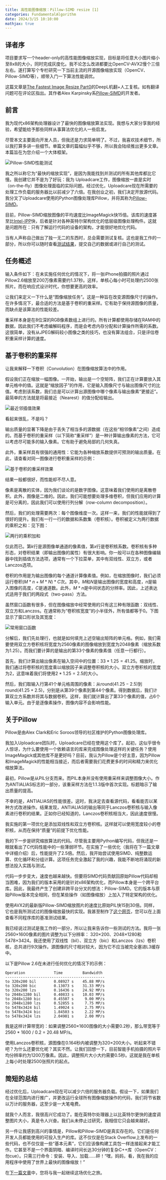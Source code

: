 ```yaml
---
title: 高性能图像缩放：Pillow-SIMD resize [1]
categories: FundamentalAlgorithm
date: 2024/3/15 10:10:00
mathjax: true
---
```


## 译者序

项目要求写一个header-only的高性能图像缩放实现，目标是将任意大小图片缩小至8x8的大小，同时完成灰度化。我不论怎么改进都要比OpenCV-AVX2慢个三倍左右。遂打算写个专栏研究一下当前主流的开源图像缩放实现（OpenCV、Pillow-SIMD等），顺带入门一下算法性能调优。

这篇文章是[The Fastest Image Resize Part0](https://uploadcare.com/blog/the-fastest-image-resize)的DeepL机翻+人工复核。如有翻译问题可在评论区指出。其作者Alex Karpinsky系[Pillow-SIMD](https://github.com/uploadcare/pillow-simd)的开发者。

## 前言

我为现代x86架构处理器设计了最快的图像缩放算法实现。我想与大家分享我的经验，希望能给予那些同样从事算法优化的人一些启发。

尽管本文主要面向开发人员，但我还是力求简单明了。不过，我喜欢技术细节，所以我打算多讲一些细节。单篇文章的篇幅似乎不够，所以我会陆续推出更多文章。本篇旨在为您介绍一个大体框架。

<img src="https://ucarecdn.com/41bbcc44-67ce-4d4a-a58d-7ebf2989fe32/-/quality/smart/-/format/auto/-/resize/1306x/pillow-simd-benchmark-snapshot.png" alt="Pillow-SIMD性能测试">

我之所以称它为“最快的缩放实现”，是因为我能找到并测试的所有其他库都比它慢。我创建它并不是为了好玩：我为 Uploadcare工作，图像缩放一直是实时（on-the-fly）图像处理面临的实际问题。经过优化，Uploadcare现在所需要的处理工作负载的服务器比以前减少了六倍。在我创业之初，我们决定开放源代码。我分叉了Uploadcare使用的Python图像处理库Pillow，并将其称为[Pillow-SIMD](https://github.com/uploadcare/pillow-simd)。

目前，Pillow-SIMD缩放图像的平均速度比ImageMagick快15倍。该库的速度甚至比[Intel-IPP](https://www.intel.com/content/www/us/en/developer/tools/oneapi/ipp.html)快，后者是针对各种英特尔架构优化的低层级图像处理构件。这就是问题所在：只有了解运行代码的设备的架构，才能很好地优化代码。

当有人声称自己做出了独一无二的东西时，总会需要测试复核。这也是我工作的一部分，所以你可以随时查看[测试结果](https://python-pillow.org/pillow-perf/)，提交自己的数据或进行自己的测试。

## 任务概述

输入条件如下：在未实施任何优化的情况下，将一张iPhone拍摄的照片通过Pillow2.6缩放至200万像素需要约1.37秒。这样，单核心每小时可处理约2500张照片。而在响应式设计时代，你想要更高的效率。

让我们来定义一下什么是“图像缩放任务”。这是一种旨在改变源图像尺寸的操作。在许多情况下，最合适的方法是基于卷积的重采样。它有助于保持源图像的质量，而缺点是该算法的性能较差。

重采样本身是在8位深的RGB像素数组上进行的。所有计算都使用存储在RAM中的数据，因此我们不考虑编解码程序，而是会考虑内存分配和计算操作所需的系数。这很简单，没有从JPEG解码较小图像之类的技巧，也没有算法组合，只是评估卷积重采样计算的速度。

## 基于卷积的重采样

让我来解释一下卷积（Convolution）在图像缩放算法中的作用。

假设我们正在缩放一幅图像。一开始，输出是一个空矩阵，我们正在计算要放入其单元格中的值。这就是“缩放因子”的作用，它是输入图像尺寸与输出图像尺寸的比值。考虑到该系数，我们总是可以计算出源图像中哪个像素与输出像素“更接近”。最简单的方法就是将最接近（Nearest）的值分配给输出。

<img src="https://ucarecdn.com/9cf8d6d5-7085-4f4c-b383-2334fe88c68e/-/quality/smart/-/format/auto/-/resize/500x/1*u2gOWomYf1GQ-B1xwcA-9A.png" alt="最近邻插值效果">

看起来很乱，不是吗？

输出质量的显著下降是由于丢失了相当多的源数据（在这些“相邻像素”之间）造成的。而基于卷积的重采样（以下简称“重采样”）是一种计算输出像素的方法，它可以考虑尽可能多的输入像素。它有助于避免局部的几何失真。

此外，重采样具有很强的通用性：它能为各种缩放系数提供可预测的输出质量。在此，请查看对同一图像进行卷积重采样的示例：

<img src="https://ucarecdn.com/9ca21b5d-cc0e-4e81-af86-821fd149ae5d/-/quality/smart/-/format/auto/-/resize/500x/1*94FIj3adFg1S1xsz-g4uOg.png" alt="基于卷积的重采样效果">

结果一般都很好，而性能却不尽人意。

像素是离散的实体，因为我们谈论的是数字图像。这意味着我们使用的是离散卷积。此外，图像是二维的。因此，我们可能想要处理多维卷积，但我们应用的计算是可分离的，因此我们可以使用行列分解（row-column decomposition）。

然后，我们的处理需要两次：每个图像维度一次。这样一来，我们的性能就得到了很好的提升。我们有一行一行的数据和系数集（卷积核）。卷积被定义为两行数据的乘积之和：见下图：

<img src="https://ucarecdn.com/62d27fef-684c-4376-ab38-30b303b602c5/-/quality/smart/-/format/auto/-/resize/600x/1*xyMtArgp_k-DTVMiku-rwQ.png" alt="两行的乘积加和">

仅此而已。第$k$行是源图像单通道的像素值，第$x$行是卷积核系数。卷积核有多种形态，对卷积结果（即输出图像的属性）有很大影响。你一般可以在各种图像编辑器中找到插值方法选项，通常有一个下拉菜单，其中有双线性、双立方，或者Lanczos选项。

卷积的作用是为输出图像的每个通道计算像素值。例如，在缩放图像时，我们必须运行卷积$(M * n + M * N) * C$次。其中，$M$和$N$是输出图像的宽度和高度，$n$是输入图像的高度，$C$是通道数。此外，$M * n$是中间状态的分辨率。因此，上述表达式适用于我们的两段式（two-pass）方法。

虽然窗口函数有很多，但在图像缩放中经常使用的只有这三种有限函数：双线性、双立方和Lanczos。在通常称为“卷积核宽度”的小半径外，所有值都等于0。下图显示了窗口形状及其宽度：

<img src="https://ucarecdn.com/a61f05d3-e8c8-45ed-b076-60738b1caf4a/-/quality/smart/-/format/auto/-/resize/595x/1*enKzTssde2NA75lDXU5Gjg.png" alt="常用窗口函数">

分解后，我们先处理行，也就是如何填充上述空输出矩阵的单元格。例如，我们需要使用双立方卷积核将宽度为2560像素的图像缩放到宽度为2048像素（缩放系数为1.25）。而我们要计算的是输出的第33个像素的像素值（任意一行都行）。

首先，我们计算出输出像素在输入空间中的位置：$33 * 1.25 = 41.25$。缩放时，我们通过将卷积核的宽度乘以缩放因子来调整卷积核的大小。双立方卷积核的宽度为$2$，这意味着我们将使用$2 * 1.25 = 2.5$的大小。

然后，我们取输入行第41个单元格周围的像素：从$\mathrm{round}(41.25 - 2.5)$到$\mathrm{round}(41.25+2.5)$，分别是从第39个像素到第44个像素。得到数据后，我们计算双立方系数并将其与数据卷积。这样，我们就计算出了第33个像素的值，占6个输入单元。由于是逐像素操作，图像内容不会影响性能。

## 关于Pillow

Pillow是由Alex Clark和Eric Soroos领导的社区维护的Python图像处理库。

我加入Uploadcare团队时，Uploadcare已经在使用这个库了。起初，这似乎很令人惊讶，为什么要使用一个依赖语言的库来完成图像处理这样的关键任务？使用ImageMagick或其他库不是更好吗？目前，我认为Pillow是个好主意，因为Pillow和ImageMagick的性能相当接近，而后者需要我们花费更多的时间和精力来优化缩放算法。

最初，Pillow是从PIL分支而来。而PIL本身并没有使用重采样来调整图像大小。作为ANTIALIAS标志的一部分，该重采样方法在1.1.3版中首次实现。标题暗示了输出质量的提高。

不幸的是，ANTIALIAS的性能很差。这时，我决定去查看源代码，看看能否以某种方式改进操作。结果发现，ANTIALIAS的输出等同于Lanczos卷积核与输入像素进行卷积的结果。正如你已经知道的，Lanczos卷积核相当大，因此速度很慢。

我实施的第一项优化是添加双线性和双立方卷积核。这样就可以使用宽度较小的卷积核，从而在保持“质量”的前提下优化性能。

我的下一步是研究缩放算法的代码。尽管我主要用Python编写代码，但我还是一眼就看出了C代码性能中的一些薄弱环节。在实施了一些优化（我将在下一篇文章中详细介绍）后，性能提升了2.5倍。然后，我开始尝试使用SIMD、纯整数运算、优化循环和分组计算。这项任务完全激起了我的兴趣，我能不断地将涌现的新想法投入实践与测试。

代码一步步变大，速度也越来越快。但要将SIMD代码贡献回原始Pillow代码却相当困难，因为我们的版本采用的是针对x86架构优化，而Pillow本身是一个跨平台库。因此，我最终产生了创建非跨平台分叉的想法：Pillow-SIMD。它的版本与原始Pillow版本完全相同，但在某些操作（如图像缩放）上加入了特定架构的优化。

使用AVX2的最新版Pillow-SIMD缩放图片的速度比原始PIL快15到30倍。同样，它也是我所测试过的图像缩放最快的实现。我甚至制作了[这个网页](https://python-pillow.org/pillow-perf/)，您可以在上面查看不同程序库的基准测试结果。

我已经说过测试是我工作的一部分，所以让我来告诉你一些测试的方法。我将一张2560×1600像素的图片调整为以下分辨率： 320×200、2048×1280和5478×3424。我还使用了双线性（bil）、双立方（bic）和Lanczos（lzs）卷积核，总共进行9次操作。源图像的尺寸相对较大，因为它不应当被完全塞进L3缓存中。

以下是Pillow 2.6在未进行任何优化的情况下的示例：

```
Operation             Time         Bandwidth
---------------------------------------------
to 320x200 bil        0.08927 s    45.88 MP/s
to 320x200 bic        0.13073 s    31.33 MP/s
to 320x200 lzs        0.16436 s    24.92 MP/s
to 2048x1280 bil      0.40833 s    10.03 MP/s
to 2048x1280 bic      0.45507 s     9.00 MP/s
to 2048x1280 lzs      0.52855 s     7.75 MP/s
to 5478x3424 bil      1.49024 s     2.75 MP/s
to 5478x3424 bic      1.84503 s     2.22 MP/s
to 5478x3424 lzs      2.04901 s     2.00 MP/s
```

我是这样计算带宽的：如果调整2560×1600图像的大小需要0.2秒，那么带宽等于2560 * 1600 / 0.2 = 20.48 MP/s。

使用Lanczos卷积核，源图像在0.164秒内被调整为320×200大小。听起来不错吧？为什么还要优化呢？其实不然。让我们回想一下，目前智能手机拍摄的照片平均分辨率约为1200万像素。因此，调整照片大小大约需要0.5秒。这就是我在单核上每小时处理2500张照片的起点。

## 简短的总结

经过优化后，Uploadcare现在可以减少六倍的服务器负载。假设一下，如果我们在全球范围内进行推广，并更改运行全球所有图像缩放操作的代码，我们将节省数以万计的服务器，这至少是一大笔电费。

就我个人而言，我很高兴它成功了。能在英特尔处理器上以比英特尔更快的速度调整图片大小，真是令人兴奋。我们从未停止过研究，我相信它只会越来越好。

另一件让我感到高兴的事情是，Pillow和Pillow-SIMD是真实存在的。它们是任何开发人员都能使用的可投入生产的库。这不仅仅是在Stack Overflow上发布的一些代码，也不仅仅是一些“基本元素”，它们应该像构建工具包一样连接起来才能工作。它甚至不是一个界面阴暗、编译时间长达30分钟的复杂C++库（OpenCV：勿cue）。只需三行命令：安装、导入、加载......砰！“嘿，妈妈，看，我在我的应用程序中使用了世界上最快的图像缩放！”

在[下一篇文章](../pillow-resize-1)中，您将与我一起继续这场优化之旅。
